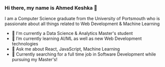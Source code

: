### Hi there, my name is Ahmed Keshka 👋
I am a Computer Science graduate from the University of Portsmouth who is passionate about all things related to Web Development & Machine Learning

- 🔭 I'm currently a Data Science & Analytics Master's student
- 🌱 I’m currently learning AI/ML as well as new Web Development technologies
- 💬 Ask me about React, JavaScript, Machine Learning
- 💼 Currently searching for a full time job in Software Development while pursuing my Master's!
